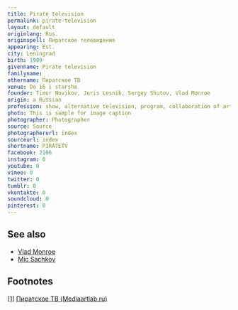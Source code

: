 ```yaml
---
title: Pirate television
permalink: pirate-television
layout: default
originlang: Rus.
originspell: Пиратское телевидение
appearing: Est.
city: Leningrad
birth: 1989
givenname: Pirate television
familyname:
othername: Пиратское ТВ
venue: Do 16 i starshe
founder: Timur Novikov, Juris Lesnik, Sergey Shutov, Vlad Monroe
origin: a Russian
profession: show, alternative television, program, collaboration of artists, art movement founded in 1989 in Leningrad by Timur Novikov, Juris Lesnik, Sergey Shutov, Vlad Monroe
photo: This is sample for image caption
photographer: Photographer
source: Source
photographerurl: index
sourceurl: index
shortname: PIRATETV
facebook: 2106
instagram: 0
youtube: 0
vimeo: 0
twitter: 0
tumblr: 0
vkontakte: 0
soundcloud: 0
pinterest: 0
---
```


## See also

+ [Vlad Monroe](index)
+ [Mic Sachkov](index)

## Footnotes

[[1]](#a1) <span id="f1"></span> [Пиратское ТВ (Mediaartlab.ru)](http://www.mediaartlab.ru/db/work.html?id=124)
